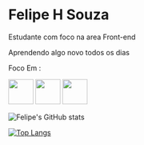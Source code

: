 

<h1>Felipe H Souza</h1>

Estudante com foco na area Front-end

Aprendendo algo novo todos os dias

Foco Em :

<p> <img height="50"  width="50" src="https://cdn.jsdelivr.net/gh/devicons/devicon/icons/html5/html5-plain-wordmark.svg" /> 
          
 <img height="50"  width="50" src="https://cdn.jsdelivr.net/gh/devicons/devicon/icons/javascript/javascript-plain.svg" /> 
          
 <img height="50"  width="50" src="https://cdn.jsdelivr.net/gh/devicons/devicon/icons/css3/css3-original.svg" />

<BR>
          
![Felipe's GitHub stats](https://github-readme-stats.vercel.app/api?username=SouzaHFelipe&theme=dark&show_icons=true) <BR> 
                    
<p> 
          
[![Top Langs](https://github-readme-stats.vercel.app/api/top-langs/?username=SouzaHFelipe&langs_count=5)](https://github.com/anuraghazra/github-readme-stats)
          



